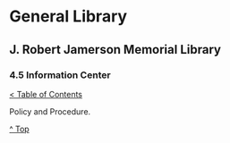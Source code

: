 [0]: ../README.md
[4.5]: information-center.md

# General Library
## J. Robert Jamerson Memorial Library
### 4.5 Information Center
[< Table of Contents][0]

Policy and Procedure.

[^ Top][4.5]